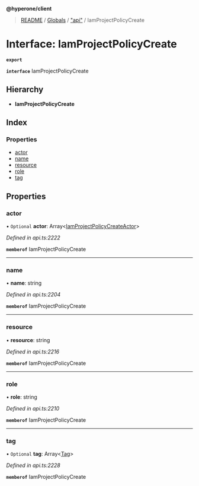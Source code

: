 **@hyperone/client**

> [README](../README.md) / [Globals](../globals.md) / ["api"](../modules/_api_.md) / IamProjectPolicyCreate

# Interface: IamProjectPolicyCreate

**`export`** 

**`interface`** IamProjectPolicyCreate

## Hierarchy

* **IamProjectPolicyCreate**

## Index

### Properties

* [actor](_api_.iamprojectpolicycreate.md#actor)
* [name](_api_.iamprojectpolicycreate.md#name)
* [resource](_api_.iamprojectpolicycreate.md#resource)
* [role](_api_.iamprojectpolicycreate.md#role)
* [tag](_api_.iamprojectpolicycreate.md#tag)

## Properties

### actor

• `Optional` **actor**: Array\<[IamProjectPolicyCreateActor](_api_.iamprojectpolicycreateactor.md)>

*Defined in api.ts:2222*

**`memberof`** IamProjectPolicyCreate

___

### name

•  **name**: string

*Defined in api.ts:2204*

**`memberof`** IamProjectPolicyCreate

___

### resource

•  **resource**: string

*Defined in api.ts:2216*

**`memberof`** IamProjectPolicyCreate

___

### role

•  **role**: string

*Defined in api.ts:2210*

**`memberof`** IamProjectPolicyCreate

___

### tag

• `Optional` **tag**: Array\<[Tag](_api_.tag.md)>

*Defined in api.ts:2228*

**`memberof`** IamProjectPolicyCreate
